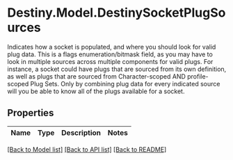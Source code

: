 # Destiny.Model.DestinySocketPlugSources
Indicates how a socket is populated, and where you should look for valid plug data.   This is a flags enumeration/bitmask field, as you may have to look in multiple sources across multiple components for valid plugs.   For instance, a socket could have plugs that are sourced from its own definition, as well as plugs that are sourced from Character-scoped AND profile-scoped Plug Sets. Only by combining plug data for every indicated source will you be able to know all of the plugs available for a socket.

## Properties

Name | Type | Description | Notes
------------ | ------------- | ------------- | -------------

[[Back to Model list]](../README.md#documentation-for-models) [[Back to API list]](../README.md#documentation-for-api-endpoints) [[Back to README]](../README.md)

